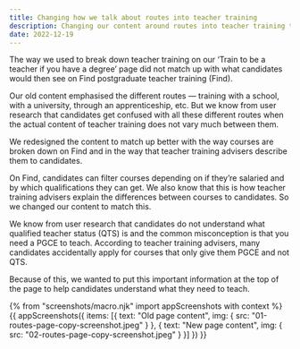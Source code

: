 ```yaml
---
title: Changing how we talk about routes into teacher training
description: Changing our content around routes into teacher training to match better with Find postgraduate teacher training.
date: 2022-12-19
---
```


The way we used to break down teacher training on our ‘Train to be a teacher if you have a degree’ page did not match up with what candidates would then see on Find postgraduate teacher training (Find).

Our old content emphasised the different routes — training with a school, with a university, through an apprenticeship, etc. But we know from user research that candidates get confused with all these different routes when the actual content of teacher training does not vary much between them.

We redesigned the content to match up better with the way courses are broken down on Find and in the way that teacher training advisers describe them to candidates.

On Find, candidates can filter courses depending on if they’re salaried and by which qualifications they can get. We also know that this is how teacher training advisers explain the differences between courses to candidates. So we changed our content to match this.

We know from user research that candidates do not understand what qualified teacher status (QTS) is and the common misconception is that you need a PGCE to teach. According to teacher training advisers, many candidates accidentally apply for courses that only give them PGCE and not QTS.

Because of this, we wanted to put this important information at the top of the page to help candidates understand what they need to teach.
<br>

{% from "screenshots/macro.njk" import appScreenshots with context %}
{{ appScreenshots({
  items: [{
      text: "Old page content",
      img: { src: "01-routes-page-copy-screenshot.jpeg" }
    }, {
      text: "New page content",
      img: { src: "02-routes-page-copy-screenshot.jpeg" }
    }]
}) }}
